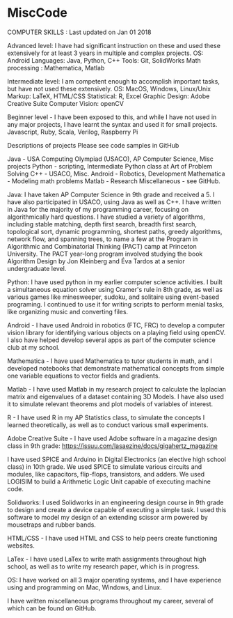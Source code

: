 # MiscCode
COMPUTER SKILLS  : Last updated on Jan 01 2018

Advanced level: I have had significant instruction on these and used these extensively for at least 3 years in multiple and complex projects.
OS: Android
Languages: Java, Python, C++
Tools: Git, SolidWorks
Math processing : Mathematica, Matlab

Intermediate level:  I am competent enough to accomplish important tasks, but have not used these extensively.
OS: MacOS, Windows, Linux/Unix
Markup: LaTeX, HTML/CSS
Statistical: R, Excel
Graphic Design: Adobe Creative Suite
Computer Vision: openCV

Beginner level - I have been exposed to this, and while I have not used in any major projects, I have learnt the syntax and used it for small projects.
Javascript, Ruby, Scala, Verilog, Raspberry Pi


Descriptions of projects 
Please see code samples in GitHub

Java - USA Computing Olympiad (USACO), AP Computer Science, Misc projects
Python - scripting, Intermediate Python class at Art of Problem Solving
C++ - USACO, Misc.
Android - Robotics, Development
Mathematica - Modeling math problems
Matlab - Research
Miscellaneous - see GitHub.

Java: I have taken AP Computer Science in 9th grade and received a 5. I have also participated in USACO, using Java as well as C++. I have written in Java for the majority of my programming career, focusing on algorithmically hard questions. I have studied a variety of algorithms, including stable matching, depth first search, breadth first search, topological sort, dynamic programming, shortest paths, greedy algorithms, network flow, and spanning trees, to name a few at the Program in Algorithmic and Combinatorial Thinking (PACT) camp at Princeton University. The PACT year-long program involved studying the book Algorithm Design by Jon Kleinberg and Éva Tardos at a senior undergraduate level.

Python: I have used python in my earlier computer science activities. I built a simultaneous equation solver using Cramer's rule in 8th grade, as well as various games  like minesweeper, sudoku, and solitaire using event-based programing. I continued to use it for writing scripts to perform menial tasks, like organizing music and converting files.

Android - I have used Android in robotics (FTC, FRC) to develop a computer vision library for identifying various objects on a playing field using openCV. I also have helped develop several apps as part of the computer science club at my school.

Mathematica - I have used Mathematica to tutor students in math, and I developed notebooks that demonstrate mathematical concepts from simple one variable equations to vector fields and gradients.

Matlab - I have used Matlab in my research project to calculate the laplacian matrix and eigenvalues of a dataset containing 3D Models. I have also used it to simulate relevant theorems and plot models of variables of interest.

R - I have used R in my AP Statistics class, to simulate the concepts I learned theoretically, as well as to conduct various small experiments.

Adobe Creative Suite - I have used Adobe software in a magazine design class in 9th grade: https://issuu.com/lasaezine/docs/gigahertz_magazine 

I have used SPICE and Arduino in Digital Electronics (an elective high school class) in 10th grade. We used SPICE to simulate various circuits and modules, like capacitors, flip-flops, transistors, and adders. We used LOGISIM to build a Arithmetic Logic Unit capable of executing machine code.

Solidworks: I used Solidworks in an engineering design course in 9th grade to design and create a device capable of executing a simple task. I used this software to model my design of an extending scissor arm powered by mousetraps and rubber bands.

HTML/CSS - I have used HTML and CSS to help peers create functioning websites.

LaTex - I have used LaTex to write math assignments throughout high school, as well as to write my research paper, which is in progress.

OS: I have worked on all 3 major operating systems, and I have experience using and programming on Mac, Windows, and Linux.

I have written miscellaneous programs throughout my career, several of which can be found on GitHub.


